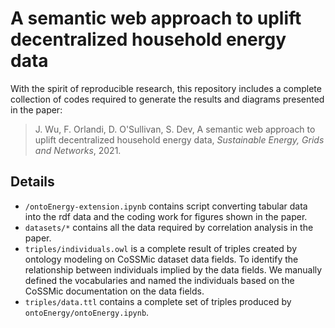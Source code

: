 # A semantic web approach to uplift decentralized household energy data
With the spirit of reproducible research, this repository includes a complete collection of codes required to generate the results and diagrams presented in the paper:

> J. Wu, F. Orlandi, D. O'Sullivan, S. Dev, A semantic web approach to uplift decentralized household energy data, *Sustainable Energy, Grids and Networks*, 2021.

## Details
- `/ontoEnergy-extension.ipynb` contains script converting tabular data into the rdf data and the coding work for figures shown in the paper. 
- `datasets/*` contains all the data required by correlation analysis in the paper.
- `triples/individuals.owl` is a complete result of triples created by ontology modeling on CoSSMic dataset data fields. To identify the relationship between individuals implied by the data fields. We manually defined the vocabularies and named the individuals based on the CoSSMic documentation on the data fields. 
- `triples/data.ttl` contains a complete set of triples produced by `ontoEnergy/ontoEnergy.ipynb`.
